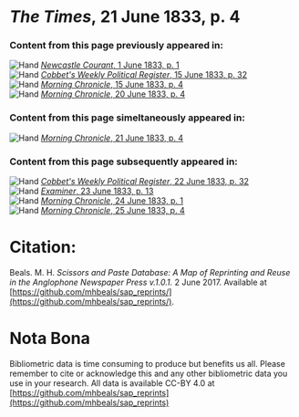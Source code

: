 # *The Times*, 21 June 1833, p. 4  
  
### Content from this page previously appeared in:  
![Hand](http://scissorsandpaste.net/wp-content/uploads/2017/06/smallhandpointer.png) [*Newcastle Courant*, 1 June 1833, p. 1](https://mhbeals.github.io/sap_html/Newcastle-Courant/Newcastle-Courant-1-June-1833-p-1)  
![Hand](http://scissorsandpaste.net/wp-content/uploads/2017/06/smallhandpointer.png) [*Cobbet's Weekly Political Register*, 15 June 1833, p. 32](https://mhbeals.github.io/sap_html/Cobbet's-Weekly-Political-Register/Cobbet's-Weekly-Political-Register-15-June-1833-p-32)  
![Hand](http://scissorsandpaste.net/wp-content/uploads/2017/06/smallhandpointer.png) [*Morning Chronicle*, 15 June 1833, p. 4](https://mhbeals.github.io/sap_html/Morning-Chronicle/Morning-Chronicle-15-June-1833-p-4)  
![Hand](http://scissorsandpaste.net/wp-content/uploads/2017/06/smallhandpointer.png) [*Morning Chronicle*, 20 June 1833, p. 4](https://mhbeals.github.io/sap_html/Morning-Chronicle/Morning-Chronicle-20-June-1833-p-4)  
  
### Content from this page simeltaneously appeared in:  
![Hand](http://scissorsandpaste.net/wp-content/uploads/2017/06/smallhandpointer.png) [*Morning Chronicle*, 21 June 1833, p. 4](https://mhbeals.github.io/sap_html/Morning-Chronicle/Morning-Chronicle-21-June-1833-p-4)  
  
### Content from this page subsequently appeared in:  
![Hand](http://scissorsandpaste.net/wp-content/uploads/2017/06/smallhandpointer.png) [*Cobbet's Weekly Political Register*, 22 June 1833, p. 32](https://mhbeals.github.io/sap_html/Cobbet's-Weekly-Political-Register/Cobbet's-Weekly-Political-Register-22-June-1833-p-32)  
![Hand](http://scissorsandpaste.net/wp-content/uploads/2017/06/smallhandpointer.png) [*Examiner*, 23 June 1833, p. 13](https://mhbeals.github.io/sap_html/Examiner/Examiner-23-June-1833-p-13)  
![Hand](http://scissorsandpaste.net/wp-content/uploads/2017/06/smallhandpointer.png) [*Morning Chronicle*, 24 June 1833, p. 1](https://mhbeals.github.io/sap_html/Morning-Chronicle/Morning-Chronicle-24-June-1833-p-1)  
![Hand](http://scissorsandpaste.net/wp-content/uploads/2017/06/smallhandpointer.png) [*Morning Chronicle*, 25 June 1833, p. 4](https://mhbeals.github.io/sap_html/Morning-Chronicle/Morning-Chronicle-25-June-1833-p-4)  


# Citation: 

Beals. M. H. *Scissors and Paste Database: A Map of Reprinting and Reuse in the Anglophone Newspaper Press v.1.0.1.* 2 June 2017. Available at [https://github.com/mhbeals/sap_reprints/](https://github.com/mhbeals/sap_reprints/). 

# Nota Bona

Bibliometric data is time consuming to produce but benefits us all. Please remember to cite or acknowledge this and any other bibliometric data you use in your research. All data is available CC-BY 4.0 at [https://github.com/mhbeals/sap_reprints](https://github.com/mhbeals/sap_reprints)